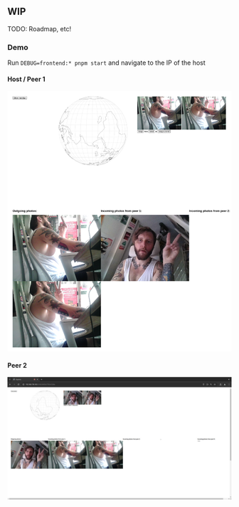 ## WIP

TODO: Roadmap, etc!

### Demo

Run `DEBUG=frontend:* pnpm start` and navigate to the IP of the host

#### Host / Peer 1

![host1](host1.png)

#### Peer 2

![host2](host2.jpg)